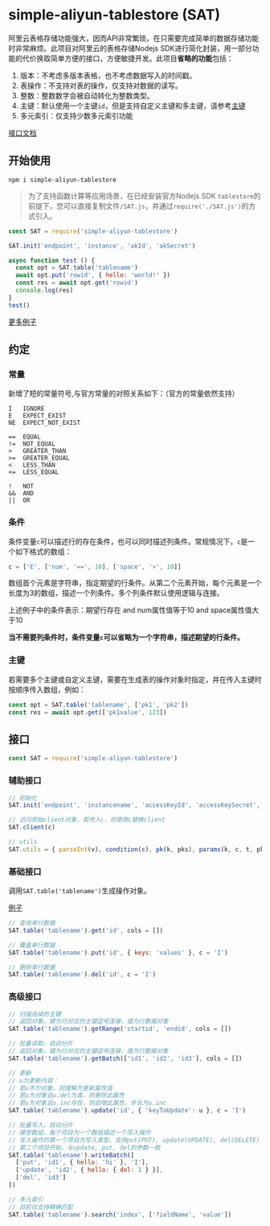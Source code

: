 # simple-aliyun-tablestore (SAT)

阿里云表格存储功能强大，因而API非常繁琐，在只需要完成简单的数据存储功能时非常麻烦。此项目对阿里云的表格存储Nodejs SDK进行简化封装，用一部分功能的代价换取简单方便的接口，方便敏捷开发。此项目**省略的功能**包括：
1. 版本：不考虑多版本表格，也不考虑数据写入的时间戳。
2. 表操作：不支持对表的操作，仅支持对数据的读写。
3. 整数：整数数字会被自动转化为整数类型。
4. 主键：默认使用一个主键`id`，但是支持自定义主键和多主键，请参考[主键](#主键)
5. 多元索引：仅支持少数多元索引功能

[接口文档](#接口)

## 开始使用

```
npm i simple-aliyun-tablestore
```

> 为了支持函数计算等应用场景，在已经安装官方Nodejs SDK `tablestore`的前提下，您可以直接复制文件`/SAT.js`，并通过`require('./SAT.js')`的方式引入。

```js
const SAT = require('simple-aliyun-tablestore')

SAT.init('endpoint', 'instance', 'akId', 'akSecret')

async function test () {
  const opt = SAT.table('tablename')
  await opt.put('rowid', { hello: 'world!' })
  const res = await opt.get('rowid')
  console.log(res)
}
test()
```

[更多例子](./example.js)

## 约定

### 常量

新增了短的常量符号,与官方常量的对照关系如下：（官方的常量依然支持）
```
I   IGNORE
E   EXPECT_EXIST
NE  EXPECT_NOT_EXIST

==  EQUAL
!=  NOT_EQUAL
>   GREATER_THAN
>=  GREATER_EQUAL
<   LESS_THAN
<=  LESS_EQUAL

!   NOT
&&  AND
||  OR
```

### 条件

条件变量`c`可以描述行的存在条件，也可以同时描述列条件。常规情况下，`c`是一个如下格式的数组：
```js
c = ['E', ['num', '==', 10], ['space', '>', 10]]
```
数组首个元素是字符串，指定期望的行条件。从第二个元素开始，每个元素是一个长度为3的数组，描述一个列条件。多个列条件默认使用逻辑与连接。

上述例子中的条件表示：期望行存在 and num属性值等于10 and space属性值大于10

**当不需要列条件时，条件变量`c`可以省略为一个字符串，描述期望的行条件。**

### 主键

若需要多个主键或自定义主键，需要在生成表的操作对象时指定，并在传入主键时按顺序传入数组，例如：
```js
const opt = SAT.table('tablename', ['pk1', 'pk2'])
const res = await opt.get(['pk1value', 123])
```

## 接口

```js
const SAT = require('simple-aliyun-tablestore')
```

### 辅助接口

```js
// 初始化
SAT.init('endpoint', 'instancename', 'accessKeyId', 'accessKeySecret', 'securityToken')

// 访问原始client对象，若传入c，则使用c替换client
SAT.client(c)

// utils
SAT.utils = { parseInt(v), condition(c), pk(k, pks), params(k, c, t, pks), wrap(k, row, pks), wrapRows(rows, pks, res), columns(attrs), attrColumns(attrs) }
```

### 基础接口

调用`SAT.table('tablename')`生成操作对象。

[例子](./example.js)

```js
// 查询单行数据
SAT.table('tablename').get('id', cols = [])

// 覆盖单行数据
SAT.table('tablename').put('id', { keys: 'values' }, c = 'I')

// 删除单行数据
SAT.table('tablename').del('id', c = 'I')
```

### 高级接口

```js
// 扫描连续的主键
// 返回对象，键为行对应的主键逗号连接，值为行数据对象
SAT.table('tablename').getRange('startid', 'endid', cols = [])

// 批量读取，自动分片
// 返回对象，键为行对应的主键逗号连接，值为行数据对象
SAT.table('tablename').getBatch(['id1', 'id2', 'id3'], cols = [])

// 更新
// u为更新内容：
// 若u不为对象，则理解为更新属性值
// 若u为对象且u.del为真，则删除此属性
// 若u为对象且u.inc存在，则自增此属性，步长为u.inc
SAT.table('tablename').update('id', { 'keyToUpdate': u }, c = 'I')

// 批量写入，自动分片
// 接受数组，每个项目为一个数组描述一个写入操作
// 写入操作的第一个项目为写入类型，支持put(PUT), update(UPDATE), del(DELETE)
// 第二个项目开始，与update, put, del的参数一致
SAT.table('tablename').writeBatch([
  ['put', 'id1', { hello: 'hi' }, 'I'],
  ['update', 'id2', { hello: { del: 1 } }],
  ['del', 'id3']
])

// 多元索引
// 目前仅支持精确匹配
SAT.table('tablename').search('index', ['fieldName', 'value'])
```
